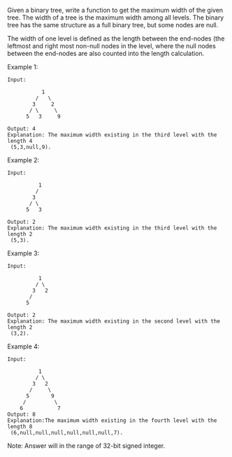 Given a binary tree, write a function to get the maximum width of the given tree. The width of a tree is the maximum width among all levels. The binary tree has the same structure as a full binary tree, but some nodes are null.

The width of one level is defined as the length between the end-nodes (the leftmost and right most non-null nodes in the level, where the null nodes between the end-nodes are also counted into the length calculation.

Example 1:

~~~
Input:

           1
         /   \
        3     2
       / \     \
      5   3     9

Output: 4
Explanation: The maximum width existing in the third level with the length 4
 (5,3,null,9).
~~~

Example 2:

~~~
Input:

          1
         /
        3
       / \
      5   3

Output: 2
Explanation: The maximum width existing in the third level with the length 2
 (5,3).
~~~

Example 3:

~~~
Input:

          1
         / \
        3   2
       /
      5

Output: 2
Explanation: The maximum width existing in the second level with the length 2
 (3,2).
~~~

Example 4:

~~~
Input:

          1
         / \
        3   2
       /     \
      5       9
     /         \
    6           7
Output: 8
Explanation:The maximum width existing in the fourth level with the length 8
 (6,null,null,null,null,null,null,7).
~~~

Note: Answer will in the range of 32-bit signed integer.
